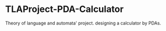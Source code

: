 # TLAProject-PDA-Calculator
Theory of language and automata' project. designing a calculator by PDAs.

